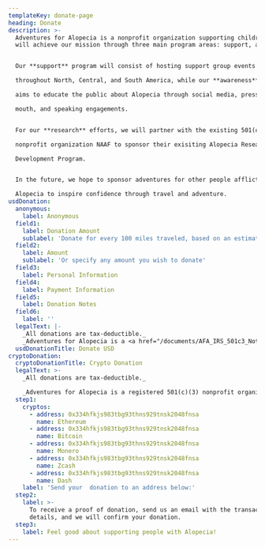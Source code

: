 ```yaml
---
templateKey: donate-page
heading: Donate
description: >-
  Adventures for Alopecia is a nonprofit organization supporting children and adults living with Alopecia.  We
  will achieve our mission through three main program areas: support, awareness, and research.  


  Our **support** program will consist of hosting support group events

  throughout North, Central, and South America, while our **awareness** program

  aims to educate the public about Alopecia through social media, press, word of

  mouth, and speaking engagements.  


  For our **research** efforts, we will partner with the existing 501(c)(3)

  nonprofit organization NAAF to sponsor their exisiting Alopecia Research

  Development Program.  


  In the future, we hope to sponsor adventures for other people afflicted by

  Alopecia to inspire confidence through travel and adventure.  
usdDonation:
  anonymous:
    label: Anonymous
  field1:
    label: Donation Amount
    sublabel: 'Donate for every 100 miles traveled, based on an estimated 17,000 miles to Patagonia'
  field2:
    label: Amount
    sublabel: 'Or specify any amount you wish to donate'
  field3:
    label: Personal Information
  field4:
    label: Payment Information
  field5:
    label: Donation Notes
  field6:
    label: ''
  legalText: |-
    _All donations are tax-deductible._  
    _Adventures for Alopecia is a <a href="/documents/AFA_IRS_501c3_Notice.pdf" target="_blank" rel="noopener noreferrer">registered 501(c)(3) nonprofit organization</a>._
  usdDonationTitle: Donate USD
cryptoDonation:
  cryptoDonationTitle: Crypto Donation
  legalText: >-
    _All donations are tax-deductible._

    _Adventures for Alopecia is a registered 501(c)(3) nonprofit organization._
  step1:
    cryptos:
      - address: 0x334hfkjs983tbg93thns929tnsk2048fnsa
        name: Ethereum
      - address: 0x334hfkjs983tbg93thns929tnsk2048fnsa
        name: Bitcoin
      - address: 0x334hfkjs983tbg93thns929tnsk2048fnsa
        name: Monero
      - address: 0x334hfkjs983tbg93thns929tnsk2048fnsa
        name: Zcash
      - address: 0x334hfkjs983tbg93thns929tnsk2048fnsa
        name: Dash
    label: 'Send your  donation to an address below:'
  step2:
    label: >-
      To receive a proof of donation, send us an email with the transactions
      details, and we will confirm your donation.
  step3:
    label: Feel good about supporting people with Alopecia!
---
```


